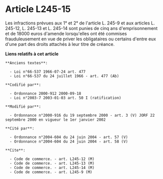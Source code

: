 # Article L245-15

Les infractions prévues aux 1° et 2° de l'article L. 245-9 et aux articles L. 245-12, L. 245-13 et L. 245-14 sont punies de
cinq ans d'emprisonnement et de 18000 euros d'amende lorsqu'elles ont été commises frauduleusement en vue de priver les
obligataires ou certains d'entre eux d'une part des droits attachés à leur titre de créance.

**Liens relatifs à cet article**

	**Anciens textes**:

	  - Loi n°66-537 1966-07-24 art. 477
	  - Loi n°66-537 du 24 juillet 1966 - art. 477 (Ab)

	**Codifié par**:

	  - Ordonnance 2000-912 2000-09-18
	  - Loi n°2003-7 2003-01-03 art. 50 I (ratification)

	**Modifié par**:

	  - Ordonnance n°2000-916 du 19 septembre 2000 - art. 3 (V) JORF 22 septembre 2000 en vigueur le 1er janvier 2002

	**Cité par**:

	  - Ordonnance n°2004-604 du 24 juin 2004 - art. 57 (V)
	  - Ordonnance n°2004-604 du 24 juin 2004 - art. 58 (V)

	**Cite**:

	  - Code de commerce. - art. L245-12 (M)
	  - Code de commerce. - art. L245-13 (M)
	  - Code de commerce. - art. L245-14 (M)
	  - Code de commerce. - art. L245-9 (M)
